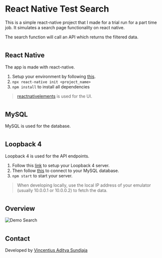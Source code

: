 # React Native Test Search

This is a simple react-native project that I made for a trial run for a part time job. It simulates a search page functionality on react native. 

The search function will call an API which returns the filtered data.

#
## React Native

The app is made with react-native.

1. Setup your environment by following [this](https://reactnative.dev/docs/environment-setup).
2. ```npx react-native init <project_name>```
3. ```npm install``` to install all dependencies

> [reactnativelements](https://reactnativeelements.com/) is used for the UI.

#
## MySQL

MySQL is used for the database.

#
## Loopback 4

Loopback 4 is used for the API endpoints.

1. Follow this [link](https://loopback.io/doc/en/lb4/Getting-started.html#create-a-new-project) to setup your Loopback 4 server.
2. Then follow [this](https://loopback.io/doc/en/lb4/Connecting-to-MySQL.html) to connect to your MySQL database.
3. ```npm start``` to start your server.

> When developing locally, use the local IP address of your emulator (usually 10.0.0.1 or 10.0.0.2) to fetch the data.

#
## Overview

![Demo Search](./demo.gif)

#
## Contact

Developed by [Vincentius Aditya Sundjaja](https://vincentiusadityas.dev)
